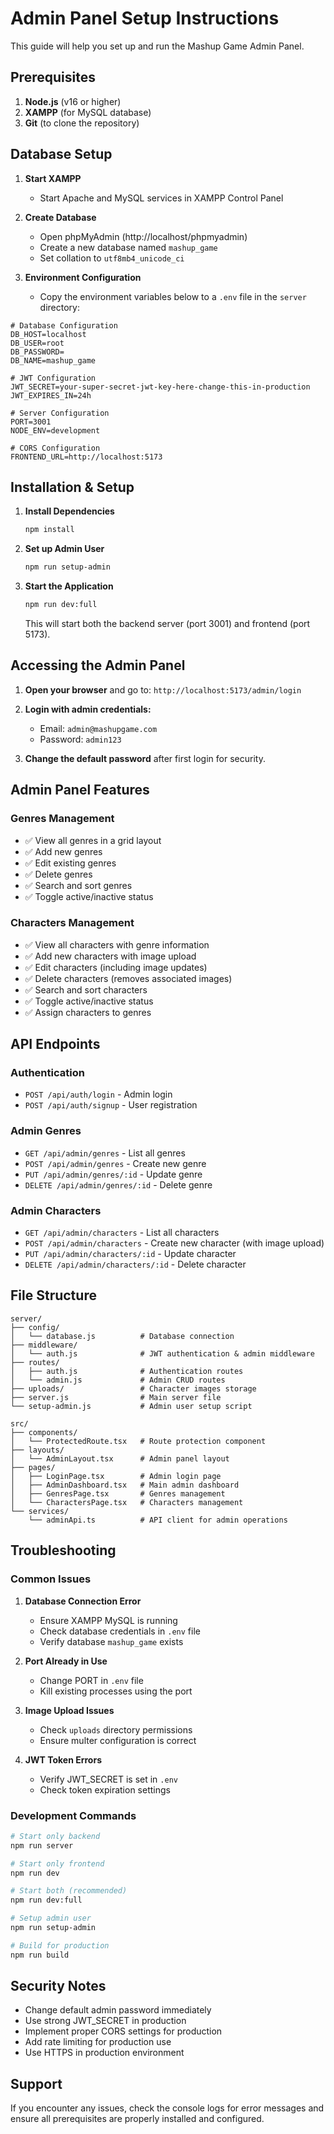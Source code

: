 # Admin Panel Setup Instructions

This guide will help you set up and run the Mashup Game Admin Panel.

## Prerequisites

1. **Node.js** (v16 or higher)
2. **XAMPP** (for MySQL database)
3. **Git** (to clone the repository)

## Database Setup

1. **Start XAMPP**
   - Start Apache and MySQL services in XAMPP Control Panel

2. **Create Database**
   - Open phpMyAdmin (http://localhost/phpmyadmin)
   - Create a new database named `mashup_game`
   - Set collation to `utf8mb4_unicode_ci`

3. **Environment Configuration**
   - Copy the environment variables below to a `.env` file in the `server` directory:

```env
# Database Configuration
DB_HOST=localhost
DB_USER=root
DB_PASSWORD=
DB_NAME=mashup_game

# JWT Configuration
JWT_SECRET=your-super-secret-jwt-key-here-change-this-in-production
JWT_EXPIRES_IN=24h

# Server Configuration
PORT=3001
NODE_ENV=development

# CORS Configuration
FRONTEND_URL=http://localhost:5173
```

## Installation & Setup

1. **Install Dependencies**
   ```bash
   npm install
   ```

2. **Set up Admin User**
   ```bash
   npm run setup-admin
   ```

3. **Start the Application**
   ```bash
   npm run dev:full
   ```

   This will start both the backend server (port 3001) and frontend (port 5173).

## Accessing the Admin Panel

1. **Open your browser** and go to: `http://localhost:5173/admin/login`

2. **Login with admin credentials:**
   - Email: `admin@mashupgame.com`
   - Password: `admin123`

3. **Change the default password** after first login for security.

## Admin Panel Features

### Genres Management
- ✅ View all genres in a grid layout
- ✅ Add new genres
- ✅ Edit existing genres
- ✅ Delete genres
- ✅ Search and sort genres
- ✅ Toggle active/inactive status

### Characters Management
- ✅ View all characters with genre information
- ✅ Add new characters with image upload
- ✅ Edit characters (including image updates)
- ✅ Delete characters (removes associated images)
- ✅ Search and sort characters
- ✅ Toggle active/inactive status
- ✅ Assign characters to genres

## API Endpoints

### Authentication
- `POST /api/auth/login` - Admin login
- `POST /api/auth/signup` - User registration

### Admin Genres
- `GET /api/admin/genres` - List all genres
- `POST /api/admin/genres` - Create new genre
- `PUT /api/admin/genres/:id` - Update genre
- `DELETE /api/admin/genres/:id` - Delete genre

### Admin Characters
- `GET /api/admin/characters` - List all characters
- `POST /api/admin/characters` - Create new character (with image upload)
- `PUT /api/admin/characters/:id` - Update character
- `DELETE /api/admin/characters/:id` - Delete character

## File Structure

```
server/
├── config/
│   └── database.js          # Database connection
├── middleware/
│   └── auth.js              # JWT authentication & admin middleware
├── routes/
│   ├── auth.js              # Authentication routes
│   └── admin.js             # Admin CRUD routes
├── uploads/                 # Character images storage
├── server.js                # Main server file
└── setup-admin.js           # Admin user setup script

src/
├── components/
│   └── ProtectedRoute.tsx   # Route protection component
├── layouts/
│   └── AdminLayout.tsx      # Admin panel layout
├── pages/
│   ├── LoginPage.tsx        # Admin login page
│   ├── AdminDashboard.tsx   # Main admin dashboard
│   ├── GenresPage.tsx       # Genres management
│   └── CharactersPage.tsx   # Characters management
└── services/
    └── adminApi.ts          # API client for admin operations
```

## Troubleshooting

### Common Issues

1. **Database Connection Error**
   - Ensure XAMPP MySQL is running
   - Check database credentials in `.env` file
   - Verify database `mashup_game` exists

2. **Port Already in Use**
   - Change PORT in `.env` file
   - Kill existing processes using the port

3. **Image Upload Issues**
   - Check `uploads` directory permissions
   - Ensure multer configuration is correct

4. **JWT Token Errors**
   - Verify JWT_SECRET is set in `.env`
   - Check token expiration settings

### Development Commands

```bash
# Start only backend
npm run server

# Start only frontend
npm run dev

# Start both (recommended)
npm run dev:full

# Setup admin user
npm run setup-admin

# Build for production
npm run build
```

## Security Notes

- Change default admin password immediately
- Use strong JWT_SECRET in production
- Implement proper CORS settings for production
- Add rate limiting for production use
- Use HTTPS in production environment

## Support

If you encounter any issues, check the console logs for error messages and ensure all prerequisites are properly installed and configured.


